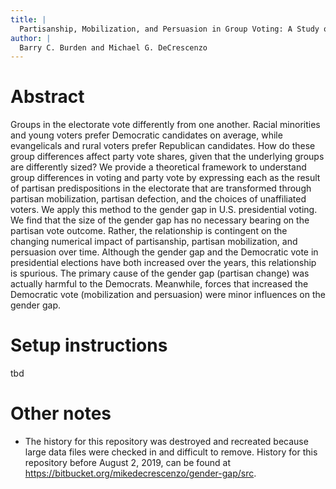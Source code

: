 ```yaml
---
title: | 
  Partisanship, Mobilization, and Persuasion in Group Voting: A Study of the Gender Gap
author: |
  Barry C. Burden and Michael G. DeCrescenzo
---
```


# Abstract

Groups in the electorate vote differently from one another.
Racial minorities and young voters prefer Democratic candidates on average, while evangelicals and rural voters prefer Republican candidates.
How do these group differences affect party vote shares, given that the underlying groups are differently sized? We provide a theoretical framework to understand group differences in voting and party vote by expressing each as the result of partisan predispositions in the electorate that are transformed through partisan mobilization, partisan defection, and the choices of unaffiliated voters.
We apply this method to the gender gap in U.S. presidential voting.
We find that the size of the gender gap has no necessary bearing on the partisan vote outcome.
Rather, the relationship is contingent on the changing numerical impact of partisanship, partisan mobilization, and persuasion over time.
Although the gender gap and the Democratic vote in presidential elections have both increased over the years, this relationship is spurious.
The primary cause of the gender gap (partisan change) was actually harmful to the Democrats.
Meanwhile, forces that increased the Democratic vote (mobilization and persuasion) were minor influences on the gender gap.


# Setup instructions

tbd


# Other notes

- The history for this repository was destroyed and recreated because large data files were checked in and difficult to remove.
History for this repository before August 2, 2019, can be found at <https://bitbucket.org/mikedecrescenzo/gender-gap/src>.

